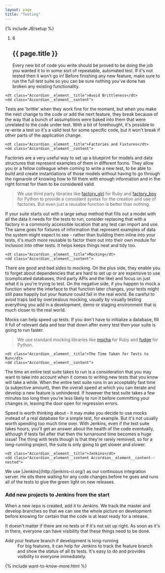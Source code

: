 ```yaml
---
layout: page
title: "Testing"
---
```

{% include JB/setup %}

<ol class="Ordered-list--wide">
    <li>
        <div class="Ordered-list--context Ordered-list--no-number">
            <span class="Ordered-list--number">6</span>
            <div>
                <h2 class="List-item__heading">{{ page.title }}</h2>
<div class="List-item__body" markdown="1">
Every new bit of code you write should be proved to be doing the job you wanted it to in some sort of repeatable, automated test.  If it's not tested then it won't go in!  Before finishing any new feature, make sure to run the full test suite so you can be sure nothing you've done has broken any existing functionality.
</div>
            </div>
        </div>
    </li>
</ol>

<dl class="Accordion--top">

    <dt class="Accordion__element__title">Avoid Brittleness</dt>
    <dd class="Accordion__element__content">
<div markdown="1">
Tests are 'brittle' when they work fine for the moment, but when you make the next change to the code or add the next feature, they break because of the way that a bunch of assumptions were baked into them that were unrelated to the code under test.  With a bit of forethought, it's possible to re-write a test so it's a valid test for some specific code, but it won't break if other parts of the application change.
</div>
    </dd>

    <dt class="Accordion__element__title">Factories and Fixtures</dt>
    <dd class="Accordion__element__content">
<div markdown="1">
Factories are a very useful way to set up a blueprint for models and data structures that represent examples of them in different forms.  They allow you or a fellow colleague when coming to write a new test, to be able to build and create instantiations of those models without having to go through the rigmarole of knowing how to fill them with enough information and in the right format for them to be considered valid.

>We use third party libraries like [factory_girl](https://github.com/thoughtbot/factory_girl) for Ruby and [factory_boy](https://github.com/dnerdy/factory_boy) for Python to provide a consistent syntax for the creation and use of factories.  But even just a reusable function is better than nothing.

If your suite starts out with a large setup method that fills out a model with all the data it needs for the tests to run, consider replacing that with a factory in a commonly accessible location that any test can import and use.  The same goes for fixtures of information that represent examples of data the system might expect to see - rather than building them inline into your tests, it's much more reusable to factor them out into their own module for inclusion into other tests.  It helps keeps things neat and tidy too.
</div>
    </dd>

    <dt class="Accordion__element__title">Mocking</dt>
    <dd class="Accordion__element__content">
<div markdown="1">
There are good and bad sides to mocking.  On the plus side, they enable you to forget about dependencies that are hard to set up or are expensive to use (complicated databases, third party APIs and the like) and focus on just what it is you're trying to test.  On the negative side, if you happen to mock a function where the interface to that function later changes, your tests might still pass happily but your feature could fail in the real world.  Be careful to avoid traps laid by overzealous mocking, usually by visually testing everything you add in a development, demo or staging environment that is much closer to the real world.

Mocks can help speed up tests.  If you don't have to initialize a database, fill it full of relevant data and tear that down after every test then your suite is going to run faster.

>We use standard mocking libraries like [mocha](https://github.com/freerange/mocha) for Ruby and [fudge](http://farmdev.com/projects/fudge/) for Python.
</div>
    </dd>

    <dt class="Accordion__element__title">The Time Taken for Tests to Run</dt>
    <dd class="Accordion__element__content">
<div markdown="1">
The time an entire test suite takes to run is a consideration that you may want to take into account when it comes to writing new tests that you know will take a while.  When the entire test suite runs in an acceptably fast time (a subjective amount), then the overall speed at which you can iterate and develop a new feature is unhindered.  If however the test suite takes a few minutes too long then you're less likely to run it before committing your changes in, leaving the door open for regression errors.

Speed is worth thinking about - it may make you decide to use mocks instead of a real database for a simple test, for example.  But it's not usually worth spending too much time over.  With Jenkins, even if the test suite takes hours, you'll get an answer about the health of the code eventually, although if tests fail after that then the turnaround time becomes a huge issue!  The thing with tests though is that they're rarely removed, so for a long-running project, the suite is only going to get slower and slower.
</div>
    </dd>

    <dt class="Accordion__element__title">Jenkins</dt>
    <dd class="Accordion__element__content Accordion__element__content--nested">
<div markdown="1">
We use [Jenkins](http://jenkins-ci.org/) as our continuous integration server.  He sits there waiting for any code changes before he goes and runs all of the tests to give the green light on new releases.

### Add new projects to Jenkins from the start

When a new repo is created, add it to Jenkins.  We track the master and develop branches so that we can see the whole picture on development before knowing for certain that the code is at least ready for a release.

It doesn't matter if there are no tests or if it's not set up right.  As soon as it's in there, everyone can have visibility that these things need to be done.

<!-- ### How to add a new repo or branch to Jenkins

TODO: Explain how to add to the jenkins templates
 TODO: Explain jenkins.sh -->
</div>
        <dl class="Accordion--nested">
            <dt class="Accordion__element__title">Add your feature branch if development is long-running</dt>
            <dd class="Accordion__element__content">
<div markdown="1">
For big features, it can help for Jenkins to track the feature branch and show the status of all its tests.  It's easy to do and provides visibility to everyone immediately.
</div>
            </dd>
        </dl>
    </dd>
</dl>

{% include want-to-know-more.html %}
